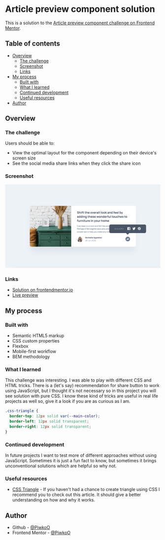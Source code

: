 # Article preview component solution

This is a solution to the [Article preview component challenge on Frontend Mentor](https://www.frontendmentor.io/challenges/article-preview-component-dYBN_pYFT).

## Table of contents

- [Overview](#overview)
  - [The challenge](#the-challenge)
  - [Screenshot](#screenshot)
  - [Links](#links)
- [My process](#my-process)
  - [Built with](#built-with)
  - [What I learned](#what-i-learned)
  - [Continued development](#continued-development)
  - [Useful resources](#useful-resources)
- [Author](#author)

## Overview

### The challenge

Users should be able to:

- View the optimal layout for the component depending on their device's screen size
- See the social media share links when they click the share icon

### Screenshot

![Project preview](design/project-preview.png)

### Links

- [Solution on frontendmentor.io]()
- [Live preview]()

## My process

### Built with

- Semantic HTML5 markup
- CSS custom properties
- Flexbox
- Mobile-first workflow
- BEM methodology

### What I learned

This challenge was interesting. I was able to play with different CSS and HTML tricks. There is a (let's say) recommendation for share button to work using JavaScript, but I thought it's not necessary so in this project you will see solution with pure CSS. I know these kind of tricks are useful in real life projects as well so, give it a look if you are as curious as I am.

```css
.css-triangle {
  border-top: 12px solid var(--main-color);
  border-left: 12px solid transparent;
  border-right: 12px solid transparent;
}
```

### Continued development

In future projects I want to test more of different approaches without using JavaScript. Sometimes it is just a fun fact to know, but sometimes it brings unconventional solutions which are helpful so why not.

### Useful resources

- [CSS Triangle](https://css-tricks.com/snippets/css/css-triangle/) - If you haven't had a chance to create triangle using CSS I recommend you to check out this article. It should give a better understanding on how and why it works.

## Author

- Github - [@PiwkoO](https://github.com/PiwkoO)
- Frontend Mentor - [@PiwkoO](https://www.frontendmentor.io/profile/PiwkoO)
